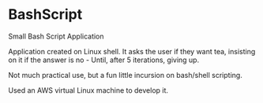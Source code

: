 # BashScript
Small Bash Script Application

Application created on Linux shell. It asks the user if they want tea, insisting on it if the answer is no - Until, after 5 iterations, giving up.

Not much practical use, but a fun little incursion on bash/shell scripting.

Used an AWS virtual Linux machine to develop it.
